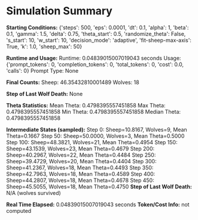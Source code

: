 # Simulation Summary

**Starting Conditions:**
{'steps': 500, 'eps': 0.0001, 'dt': 0.1, 'alpha': 1, 'beta': 0.1, 'gamma': 1.5, 'delta': 0.75, 'theta_start': 0.5, 'randomize_theta': False, 's_start': 10, 'w_start': 10, 'decision_mode': 'adaptive', 'fit-sheep-max-axis': True, 'k': 1.0, 'sheep_max': 50}

**Runtime and Usage:**
Runtime: 0.04839015007019043 seconds
Usage: {'prompt_tokens': 0, 'completion_tokens': 0, 'total_tokens': 0, 'cost': 0.0, 'calls': 0}
Prompt Type: None

**Final Counts:**
Sheep: 46.35432810001489
Wolves: 18

**Step of Last Wolf Death:**
None

**Theta Statistics:**
Mean Theta: 0.4798395557451858
Max Theta: 0.4798395557451858
Min Theta: 0.4798395557451858
Median Theta: 0.4798395557451858

**Intermediate States (sampled):**
Step 0: Sheep=10.8167, Wolves=9, Mean Theta=0.1667
Step 50: Sheep=50.0000, Wolves=3, Mean Theta=0.5000
Step 100: Sheep=48.3821, Wolves=21, Mean Theta=0.4954
Step 150: Sheep=43.1539, Wolves=23, Mean Theta=0.4679
Step 200: Sheep=40.2967, Wolves=22, Mean Theta=0.4484
Step 250: Sheep=39.4729, Wolves=20, Mean Theta=0.4404
Step 300: Sheep=41.2367, Wolves=18, Mean Theta=0.4493
Step 350: Sheep=42.7963, Wolves=18, Mean Theta=0.4589
Step 400: Sheep=44.2807, Wolves=18, Mean Theta=0.4678
Step 450: Sheep=45.5055, Wolves=18, Mean Theta=0.4750
**Step of Last Wolf Death:** N/A (wolves survived)

**Real Time Elapsed:** 0.04839015007019043 seconds
**Token/Cost Info:** not computed